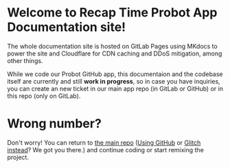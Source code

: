 # Welcome to Recap Time Probot App Documentation site!

The whole documentation site is hosted on GitLab Pages using MKdocs to power the site and Cloudflare for CDN caching and DDoS mitigation,
among other things.

While we code our Probot GitHub app, this documentaion and the codebase itself are currently and still **work in progress**, so in case you have inquiries,
you can create an new ticket in our main app repo (in GitLab or GitHub) or in this repo (only on GitLab).

# Wrong number?

Don't worry! You can return to [the main repo](https://gitlab.com/MadeByThePinsTeam-DevTeam/recaptime-probotapp) ([Using GitHub](https://github.com/MadeByThePinsHub/RecapTime-ProbotApp)
or [Glitch instead](https://glitch.com/edit/#!/recaptime-probotapp)? We got you there.) and continue coding or start remixing the project.